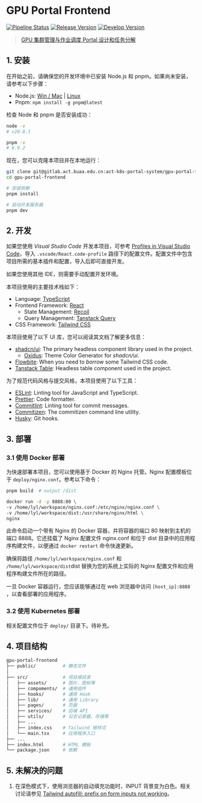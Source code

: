 # GPU Portal Frontend

[![Pipeline Status](https://gitlab.act.buaa.edu.cn/gpu-portal/gpu-portal-frontend/badges/main/pipeline.svg)](https://gitlab.act.buaa.edu.cn/gpu-portal/gpu-portal-frontend/-/commits/main)
[![Release Version](https://img.shields.io/badge/Release-0.0.0-blue)](http://192.168.5.60:32088/)
[![Develop Version](https://img.shields.io/badge/Develop-0.0.0-orange)](http://192.168.5.60:8888/)

> [GPU 集群管理与作业调度 Portal 设计和任务分解](https://docs.qq.com/doc/DWENFVWpzSW16TGFV)

## 1. 安装

在开始之前，请确保您的开发环境中已安装 Node.js 和 pnpm。如果尚未安装，请参考以下步骤：

- Node.js: [Win / Mac](https://nodejs.org/en/download) | [Linux](https://github.com/nodesource/distributions/blob/master/README.md#installation-instructions)
- Pnpm: `npm install -g pnpm@latest`

检查 Node 和 pnpm 是否安装成功：

```bash
node -v
# v20.8.1

pnpm -v
# 8.9.2
```

现在，您可以克隆本项目并在本地运行：

```bash
git clone git@gitlab.act.buaa.edu.cn:act-k8s-portal-system/gpu-portal-frontend.git
cd gpu-portal-frontend

# 安装依赖
pnpm install

# 启动开发服务器
pnpm dev
```

## 2. 开发

如果您使用 _Visual Studio Code_ 开发本项目，可参考 [Profiles in Visual Studio Code](https://code.visualstudio.com/docs/editor/profiles#_import)，导入 `.vscode/React.code-profile` 路径下的配置文件。配置文件中包含项目所需的基本插件和配置，导入后即可直接开发。

如果您使用其他 IDE，则需要手动配置开发环境。

本项目使用的主要技术栈如下：

- Language: [TypeScript](https://www.typescriptlang.org/docs)
- Frontend Framework: [React](https://react.dev/learn)
  - State Management: [Recoil](https://recoiljs.org/zh-hans/)
  - Query Management: [Tanstack Query](https://tanstack.com/query/latest)
- CSS Framework: [Tailwind CSS](https://tailwindcss.com/docs/guides/vite)

本项目使用了以下 UI 库，您可以阅读其文档了解更多信息：

- [shadcn/ui](https://ui.shadcn.com/examples/dashboard): The primary headless component library used in the project.
  - [Oxidus](https://oxidus.vercel.app/): Theme Color Generator for _shadcn/ui_.
- [Flowbite](https://flowbite.com/docs/getting-started/react/): When you need to _borrow_ some Tailwind CSS code.
- [Tanstack Table](https://tanstack.com/table/v8): Headless table component used in the project.

为了规范代码风格与提交风格，本项目使用了以下工具：

- [ESLint](https://eslint.org/docs/user-guide/getting-started): Linting tool for JavaScript and TypeScript.
- [Prettier](https://prettier.io/docs/en/index.html): Code formatter.
- [Commitlint](https://commitlint.js.org/#/): Linting tool for commit messages.
- [Commitizen](https://github.com/commitizen/cz-cli): The commitizen command line utility.
- [Husky](https://typicode.github.io/husky/#/): Git hooks.

## 3. 部署

### 3.1 使用 Docker 部署

为快速部署本项目，您可以使用基于 Docker 的 Nginx 托管。Nginx 配置模板位于 `deploy/nginx.conf`。参考以下命令：

```bash
pnpm build  # output /dist

docker run -d -p 8888:80 \
-v /home/lyl/workspace/nginx.conf:/etc/nginx/nginx.conf \
-v /home/lyl/workspace/dist:/usr/share/nginx/html \
nginx
```

此命令启动一个带有 Nginx 的 Docker 容器，并将容器的端口 80 映射到主机的端口 8888。它还挂载了 Nginx 配置文件 nginx.conf 和位于 dist 目录中的应用程序构建文件，以便通过 `docker restart` 命令快速更新。

确保将路径 `/home/lyl/workspace/nginx.conf` 和 `/home/lyl/workspace/dist`dist 替换为您的系统上实际的 Nginx 配置文件和应用程序构建文件所在的路径。

一旦 Docker 容器运行，您应该能够通过在 web 浏览器中访问 `[host_ip]:8888` ，以查看部署的应用程序。

### 3.2 使用 Kubernetes 部署

相关配置文件位于 `deploy/` 目录下。待补充。

## 4. 项目结构

```bash
gpu-portal-frontend
├── public/          # 静态文件
│
├── src/             # 项目根目录
│   ├── assets/      # 图片、图标等
│   ├── compoments/  # 通用组件
│   ├── hooks/       # 通用 Hook
│   ├── lib/         # 通用 Library
│   ├── pages/       # 页面
│   ├── services/    # 后端 API
│   ├── utils/       # 日志记录器、存储等
│   ├── ...
│   ├── index.css    # Tailwind 根样式
│   └── main.tsx     # 应用程序入口
├── ...
├── index.html       # HTML 模板
└── package.json     # 依赖
```

## 5. 未解决的问题

1. 在深色模式下，使用浏览器的自动填充功能时，INPUT 背景变为白色。相关讨论请参见 [Tailwind autofill: prefix on form inputs not working](https://github.com/tailwindlabs/tailwindcss/discussions/8679)。
